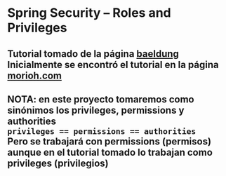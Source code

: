 # Spring Security – Roles and Privileges
Tutorial tomado de la página [baeldung](https://www.baeldung.com/role-and-privilege-for-spring-security-registration?ref=morioh.com&utm_source=morioh.com)  
Inicialmente se encontró el tutorial en la página [morioh.com](https://morioh.com/p/96e176658ab1)
--- 
**NOTA:** en este proyecto tomaremos como sinónimos los privileges, permissions y authorities   
`privileges == permissions == authorities`  
Pero se trabajará con **permissions (permisos)** aunque en el tutorial tomado lo trabajan como **privileges (privilegios)**
---
